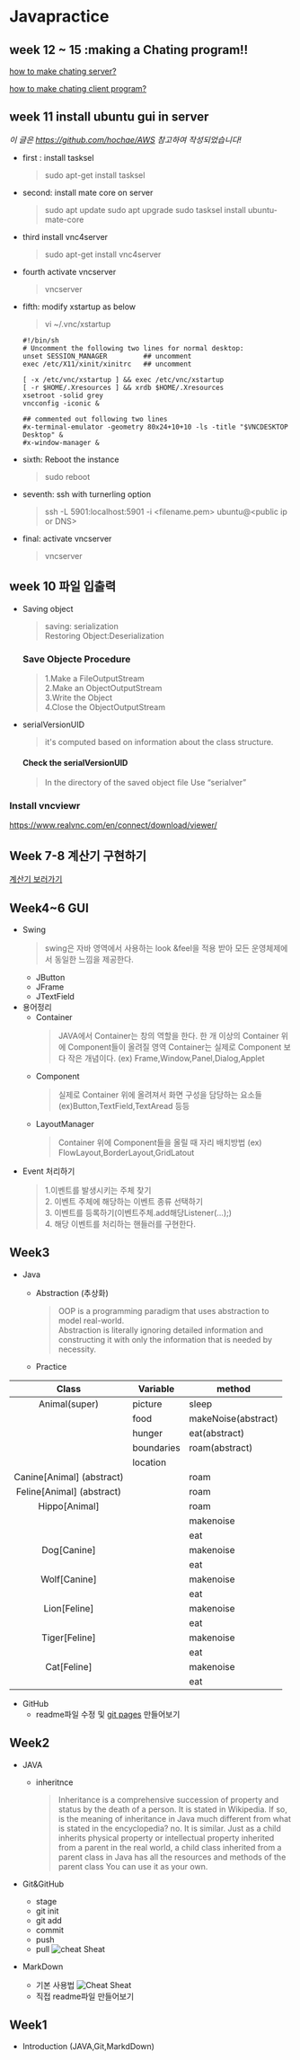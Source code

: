# Javapractice
## week 12 ~ 15 :making a Chating program!!

[how to make chating server?](https://github.com/younghyunDev/javapractice/tree/master/chatserver)

[how to make chating client program?](https://github.com/younghyunDev/javapractice/tree/master/chatclient)



## week 11 install ubuntu gui in server
*이 글은 https://github.com/hochae/AWS 참고하여 작성되었습니다!*
- first : install tasksel
  > sudo apt-get install tasksel
- second: install mate core on server
  > sudo apt update
    sudo apt upgrade
    sudo tasksel install ubuntu-mate-core
- third install vnc4server
  > sudo apt-get install vnc4server
- fourth activate vncserver
  > vncserver
- fifth: modify xstartup as below
  > vi ~/.vnc/xstartup

      #!/bin/sh   
      # Uncomment the following two lines for normal desktop:     
      unset SESSION_MANAGER         ## uncomment
      exec /etc/X11/xinit/xinitrc   ## uncomment

      [ -x /etc/vnc/xstartup ] && exec /etc/vnc/xstartup
      [ -r $HOME/.Xresources ] && xrdb $HOME/.Xresources
      xsetroot -solid grey
      vncconfig -iconic &

      ## commented out following two lines
      #x-terminal-emulator -geometry 80x24+10+10 -ls -title "$VNCDESKTOP Desktop" &
      #x-window-manager &
- sixth: Reboot the instance
  > sudo reboot
- seventh: ssh with turnerling option
  > ssh -L 5901:localhost:5901 -i <filename.pem> ubuntu@\<public ip or DNS>
- final: activate vncserver
  > vncserver


## week 10 파일 입출력
- Saving object
  > saving: serialization   
    Restoring Object:Deserialization
  
  ### Save Objecte Procedure  
    >1.Make a FileOutputStream   
    2.Make an ObjectOutputStream  
    3.Write the Object  
    4.Close the ObjectOutputStream

- serialVersionUID
  > it's computed based on information
about the class structure.
   #### Check the serialVersionUID
   > In the directory of the saved object file
     Use “serialver”

### Install vncviewr
  https://www.realvnc.com/en/connect/download/viewer/
  




## Week 7-8 계산기 구현하기
  [계산기 보러가기](https://github.com/younghyunDev/javapractice/tree/master/calculator)
    

## Week4~6 GUI
  - Swing
    > swing은 자바 영역에서 사용하는 look &feel을 적용 받아 모든 운영체제에서 동일한 느낌을 제공한다.
    * JButton
    * JFrame
    * JTextField
  - 용어정리
    * Container
      >JAVA에서 Container는 창의 역할을 한다. 한 개 이상의 Container 위에 Component들이 올려질 영역
      Container는 실제로 Component 보다 작은 개념이다.
      (ex) Frame,Window,Panel,Dialog,Applet
    * Component
      > 실제로 Container 위에 올려져서 화면 구성을 담당하는 요소들
      (ex)Button,TextField,TextAread 등등
    * LayoutManager
      > Container 위에 Component들을 올릴 때 자리 배치방법
      (ex) FlowLayout,BorderLayout,GridLatout
  - Event 처리하기
    >   1.이벤트를 발생시키는 주체 찾기  
        2. 이벤트 주체에 해당하는 이벤트 종류 선택하기  
        3. 이벤트를 등록하기(이벤트주체.add해당Listener(...);)    
        4. 해당 이벤트를 처리하는 핸들러를 구현한다.

## Week3
  - Java
    * Abstraction (추상화) 
      > OOP is a programming paradigm that uses abstraction to model real-world.     
      Abstraction is literally ignoring detailed information and constructing it with only the information that is needed by necessity.

    * Practice
    
|           Class          | Variable   | method              |
|:------------------------:|------------|---------------------|
| Animal(super)            | picture    | sleep               |
|                          | food       | makeNoise(abstract) |
|                          | hunger     | eat(abstract)       |
|                          | boundaries | roam(abstract)      |
|                          | location   |                     |
| Canine[Animal] (abstract) |            | roam                |
| Feline[Animal] (abstract) |            | roam                |
| Hippo[Animal]            |            | roam                |
|                          |            | makenoise           |
|                          |            | eat                 |
| Dog[Canine]              |            | makenoise           |
|                          |            | eat                 |
| Wolf[Canine]             |            | makenoise           |
|                          |            | eat                 |
| Lion[Feline]             |            | makenoise           |
|                          |            | eat                 |
| Tiger[Feline]            |            | makenoise           |
|                          |            | eat                 |
| Cat[Feline]              |            | makenoise           |
|                          |            | eat                 |
    

  - GitHub
    * readme파일 수정 및 [git pages](https://younghyundev.github.io/javapractice/) 만들어보기
## Week2
  - JAVA   
    * inheritnce
      > Inheritance is a comprehensive succession of property and status by the death of a person. It is stated in Wikipedia. If so, is the meaning of inheritance in Java much different from what is stated in the encyclopedia? no. It is similar. Just as a child inherits physical property or intellectual property inherited from a parent in the real world, a child class inherited from a parent class in Java has all the resources and methods of the parent class You can use it as your own.


    
  - Git&GitHub
    * stage
    * git init 
    * git add
    * commit
    * push
    * pull
    ![cheat Sheat](https://zeroturnaround.com/wp-content/uploads/2016/05/Git-Cheat-Sheet-by-RebelLabs.png)
  - MarkDown
    * 기본 사용법
    ![Cheat Sheat](https://i.pinimg.com/originals/33/19/81/3319813c4fd34c1e5d8663ea3a632329.jpg)
    * 직접 readme파일 만들어보기
## Week1
- Introduction (JAVA,Git,MarkdDown)



    



     
